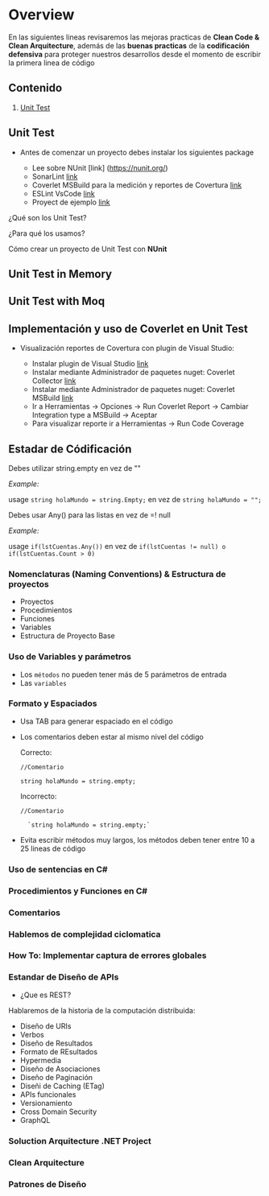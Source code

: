 # Overview
En las siguientes lineas revisaremos las mejoras practicas de **Clean Code & Clean Arquitecture**, además de las **buenas practicas** de la **codificación defensiva** para proteger nuestros desarrollos desde el momento de escribir la primera linea de código

## Contenido
1. [Unit Test](#unit-test) 
## Unit Test
  - Antes de comenzar un proyecto debes instalar los siguientes package
  
    - Lee sobre NUnit [link] (https://nunit.org/) 
    - SonarLint [link](https://www.sonarlint.org/visualstudio/)
    - Coverlet MSBuild para la medición y reportes de Covertura [link](https://www.nuget.org/packages/coverlet.msbuild)
    - ESLint VsCode [link](https://marketplace.visualstudio.com/items?itemName=dbaeumer.vscode-eslint)
    - Proyect de ejemplo [link](https://github.com/MobDevCL/proven-practices-net-core/tree/master/unit%20testing)

¿Qué son los Unit Test?

¿Para qué los usamos?

Cómo crear un proyecto de Unit Test con **NUnit**


## Unit Test in Memory

## Unit Test with Moq

## Implementación y uso de Coverlet en Unit Test

- Visualización reportes de Covertura con plugin de Visual Studio:

    - Instalar plugin de Visual Studio [link](https://marketplace.visualstudio.com/items?itemName=ChrisDexter.RunCoverletReport)
    - Instalar mediante Administrador de paquetes nuget: Coverlet Collector [link](https://www.nuget.org/packages/coverlet.collector) 
    - Instalar mediante Administrador de paquetes nuget: Coverlet MSBuild [link](https://www.nuget.org/packages/coverlet.msbuild)
    - Ir a Herramientas -> Opciones -> Run Coverlet Report -> Cambiar Integration type a MSBuild -> Aceptar
    - Para visualizar reporte ir a Herramientas -> Run Code Coverage

## Estadar de Códificación

Debes utilizar string.empty en vez de ""

_Example:_

usage `string holaMundo = string.Empty;` en vez de `string holaMundo = "";`

Debes usar Any() para las listas en vez de =! null

_Example:_

usage `if(lstCuentas.Any())` en vez de `if(lstCuentas != null) o if(lstCuentas.Count > 0)`


### Nomenclaturas (Naming Conventions) & Estructura de proyectos

- Proyectos
- Procedimientos
- Funciones
- Variables
- Estructura de Proyecto Base

### Uso de Variables y parámetros 

- Los `métodos` no pueden tener más de 5 parámetros de entrada
- Las `variables`


### Formato y Espaciados

- Usa TAB para generar espaciado en el código
- Los comentarios deben estar al mismo nivel del código
  
  Correcto:
  
  `//Comentario`
  
  `string holaMundo = string.empty;`
  
  Incorrecto:
  
  `//Comentario`
  
        `string holaMundo = string.empty;`
 - Evita escribir métodos muy largos, los métodos deben tener entre 10 a 25 lineas de código

### Uso de sentencias en C#

### Procedimientos y Funciones en C#

### Comentarios

### Hablemos de complejidad ciclomatica

### How To: Implementar captura de errores globales

### Estandar de Diseño de APIs

- ¿Que es REST?

Hablaremos de la historia de la computación distribuida: 

- Diseño de URIs
- Verbos
- Diseño de Resultados
- Formato de REsultados
- Hypermedia
- Diseño de Asociaciones
- Diseño de Paginación
- Diseñi de Caching (ETag)
- APIs funcionales
- Versionamiento
- Cross Domain Security
- GraphQL


### Soluction Arquitecture .NET Project

### Clean Arquitecture

### Patrones de Diseño

